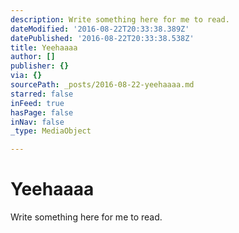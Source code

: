 ```yaml
---
description: Write something here for me to read.
dateModified: '2016-08-22T20:33:38.389Z'
datePublished: '2016-08-22T20:33:38.538Z'
title: Yeehaaaa
author: []
publisher: {}
via: {}
sourcePath: _posts/2016-08-22-yeehaaaa.md
starred: false
inFeed: true
hasPage: false
inNav: false
_type: MediaObject

---
```

# Yeehaaaa

Write something here for me to read.